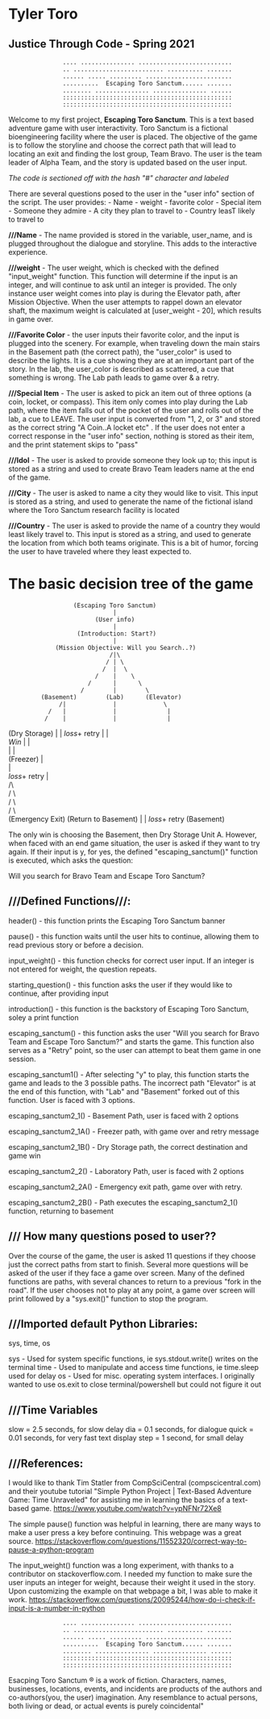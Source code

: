 # Tyler Toro
## Justice Through Code - Spring 2021


                   .... ............... ..........................
                   .. ......................... .......... .......
                   ...... ..... ......... ........................
                   ..........  Escaping Toro Sanctum...... .......
                   ........ ............... ............... ......
                   :::::::::::::::::::::::::::::::::::::::::::::::
                   :::::::::::::::::::::::::::::::::::::::::::::::

                   
Welcome to my first project, **Escaping Toro Sanctum**. This is a text based adventure game with user interactivity. Toro Sanctum is a 
fictional bioengineering facility where the user is placed. The objective of the game is to follow the storyline and choose the correct path that will lead to locating an exit and finding the lost group, Team Bravo. The user is the team leader of Alpha Team, and the story is updated based on the user input. 

*The code is sectioned off with the hash "#" character and labeled*

There are several questions posed to the user in the "user info" section of the script. The user provides:
    - Name
    - weight
    - favorite color
    - Special item
    - Someone they admire
    - A city they plan to travel to
    - Country leasT likely to travel to

**///Name** - The name provided is stored in the variable, user_name, and is plugged throughout the dialogue and storyline. This adds
to the interactive experience.

**///weight** - The user weight, which is checked with the defined "input_weight" function. This function will determine if the input
is an integer, and will continue to ask until an integer is provided. The only instance user weight comes into play is during the 
Elevator path, after Mission Objective. When the user attempts to rappel down an elevator shaft, the maximum weight is calculated
at [user_weight - 20], which results in game over.

**///Favorite Color** - the user inputs their favorite color, and the input is plugged into the scenery. For example, when traveling 
down the main stairs in the Basement path (the correct path), the "user_color" is used to describe the lights. It is a cue showing
they are at an important part of the story. In the lab, the user_color is described as scattered, a cue that something is wrong. 
The Lab path leads to game over & a retry.

**///Special Item** - The user is asked to pick an item out of three options (a coin, locket, or compass). This item only comes into
play during the Lab path, where the item falls out of the pocket of the user and rolls out of the lab, a cue to LEAVE. The user
input is converted from "1, 2, or 3" and stored as the correct string "A Coin..A locket etc" . If the user does not enter a correct
response in the "user info" section, nothing is stored as their item, and the print statement skips to "pass"

**///Idol** - The user is asked to provide someone they look up to; this input is stored as a string and used to create Bravo Team leaders name at the end of the game. 

**///City** - The user is asked to name a city they would like to visit. This input is stored as a string, and used to generate the name of the fictional island where the Toro Sanctum research facility is located

**///Country** - The user is asked to provide the name of a country they would least likely travel to. This input is stored as a string, and used to generate the location from which both teams originate. This is a bit of humor, forcing the user to have traveled where they least expected to.

# The basic decision tree of the game



                      (Escaping Toro Sanctum)
                                 |
                            (User info)
                                 |
                       (Introduction: Start?)
                                 |
                 (Mission Objective: Will you Search..?)
                                /|\
                               / | \
                              /  |  \
                            /    |    \
                          /      |      \
                        /        |        \
             (Basement)        (Lab)      (Elevator) 
                  /|             |             \
               /   |             |              |
              /    |             |              |
   (Dry Storage)   |             |          *loss*+ retry
     <Unit A>      |             |                 
      *Win*        |             |                      
                   |             |                        
              (Freezer)          |                         
               <Unit B>          |                          
          *loss*+ retry          |                        
                                 /\                      
                               /    \                   
                             /        \                   
                          /              \              
                (Emergency Exit)        (Return to Basement)
                        |                       |
                   *loss*+ retry            (Basement)

The only win is choosing the Basement, then Dry Storage Unit A. However, when faced with an end game situation, the user is asked if
they want to try again. If their input is y, for yes, the defined "escaping_sanctum()" function is executed, which asks the question:

   Will you search for Bravo Team and Escape Toro Sanctum?


## ///Defined Functions///:

header() - this function prints the Escaping Toro Sanctum banner

pause() - this function waits until the user hits <enter> to continue, allowing them to read previous story or before a decision. 

input_weight() - this function checks for correct user input. If an integer is not entered for weight, the question repeats.

starting_question() - this function asks the user if they would like to continue, after providing input

introduction() - this function is the backstory of Escaping Toro Sanctum, soley a print function

escaping_sanctum() - this function asks the user "Will you search for Bravo Team and Escape Toro Sanctum?" and starts the game. This
function also serves as a "Retry" point, so the user can attempt to beat them game in one session.

escaping_sanctum1() - After selecting "y" to play, this function starts the game and leads to the 3 possible paths. The incorrect 
path "Elevator" is at the end of this function, with "Lab" and "Basement" forked out of this function. User is faced with 3 options.

escaping_sanctum2_1() - Basement Path, user is faced with 2 options

escaping_sanctum2_1A() - Freezer path, with game over and retry message

escaping_sanctum2_1B() - Dry Storage path, the correct destination and game win

escaping_sanctum2_2() - Laboratory Path, user is faced with 2 options

escaping_sanctum2_2A() - Emergency exit path, game over with retry. 

escaping_sanctum2_2B() - Path executes the escaping_sanctum2_1() function, returning to basement


## /// How many questions posed to user??
Over the course of the game, the user is asked 11 questions if they choose just the correct paths from start to finish. Several more questions will be asked of the user if they face a game over screen. Many of the defined functions are paths, with several chances to return to a previous "fork in the road". If the user chooses not to play at any point, a game over screen will print followed by a "sys.exit()" function to stop the program. 


## ///Imported default Python Libraries:
sys, time, os

sys - Used for system specific functions, ie sys.stdout.write() writes on the terminal
time - Used to manipulate and access time functions, ie time.sleep used for delay
os - Used for misc. operating system interfaces. I originally wanted to use os.exit to close terminal/powershell but could not figure it out

## ///Time Variables

slow = 2.5 seconds, for slow delay
dia = 0.1 seconds, for dialogue
quick = 0.01 seconds, for very fast text display
step = 1 second, for small delay


## ///References:
I would like to thank Tim Statler from CompSciCentral (compscicentral.com) and their youtube tutorial
"Simple Python Project | Text-Based Adventure Game: Time Unraveled" for assisting me in learning the basics of a text-based game.
<https://www.youtube.com/watch?v=ypNFNr72Xe8>

The simple pause() function was helpful in learning, there are many ways to make a user press a key before continuing. This webpage 
was a great source.
https://stackoverflow.com/questions/11552320/correct-way-to-pause-a-python-program

The input_weight() function was a long experiment, with thanks to a contributor on stackoverflow.com. I needed my function to make sure the user inputs an integer for weight, because their weight it used in the story. Upon customizing the example on that webpage a bit, I was able to make it work.
https://stackoverflow.com/questions/20095244/how-do-i-check-if-input-is-a-number-in-python



                   .... ............... ..........................
                   .. ......................... .......... .......
                   ...... ..... ......... ........................
                   ..........  Escaping Toro Sanctum...... .......
                   ........ ............... ............... ......
                   :::::::::::::::::::::::::::::::::::::::::::::::
                   :::::::::::::::::::::::::::::::::::::::::::::::

Esacping Toro Sanctum ® is a work of fiction. Characters, names, businesses, locations, events, and incidents are products of the authors and co-authors(you, the user) imagination. Any resemblance to actual persons, both living or dead, or actual events is purely coincidental"

